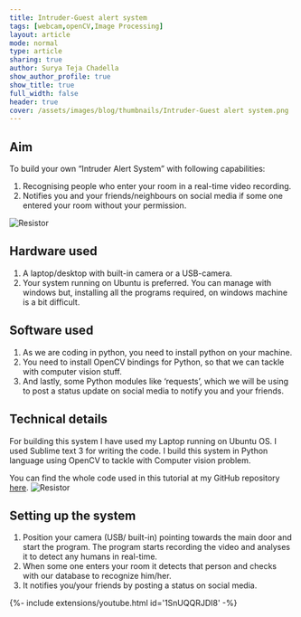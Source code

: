```yaml
---
title: Intruder-Guest alert system
tags: [webcam,openCV,Image Processing]
layout: article
mode: normal
type: article
sharing: true
author: Surya Teja Chadella
show_author_profile: true
show_title: true
full_width: false
header: true
cover: /assets/images/blog/thumbnails/Intruder-Guest alert system.png
---
```


## Aim
To build your own “Intruder Alert System”  with following capabilities:
1. Recognising people who enter your room in a real-time video recording.
2. Notifies you and your friends/neighbours on social media if some one entered your room without your permission.
<!--more-->
<img src="{{site.baseurl}}/assets/images/blog/thumbnails/Intruder-Guest alert system.png" alt="Resistor" width=auto height=auto>


## Hardware used
1. A laptop/desktop with built-in camera or a USB-camera.
2. Your system running on Ubuntu is preferred. You can manage with windows but, installing all the programs required, on windows machine is a bit difficult.

## Software used
1. As we are coding in python, you need to install python on your machine.
2. You need to install OpenCV bindings for Python, so that we can tackle with computer vision stuff.
3. And lastly, some Python modules like ‘requests’, which we will be using to post a status update on social media to notify you and your friends.

## Technical details
For building this system I have used my Laptop running on Ubuntu OS. I used Sublime text 3 for writing the code. I build this system in Python language using OpenCV to tackle with Computer vision problem.

You can find the whole code used in this tutorial at my GitHub repository [here](https://github.com/SnShine/FaceRecognizer).
<img src="{{site.baseurl}}/assets/images/blog/Intruder-Guest-alert/1.png" alt="Resistor" width=auto height=auto>

## Setting up the system
1. Position your camera (USB/ built-in) pointing towards the main door and start the program. The program starts recording the video and analyses it to detect any humans in real-time.
2. When some one enters your room it detects that person and checks with our database to recognize him/her.
3. It notifies you/your friends by posting a status on social media.

<div>{%- include extensions/youtube.html id='1SnUQQRJDI8' -%}</div>

